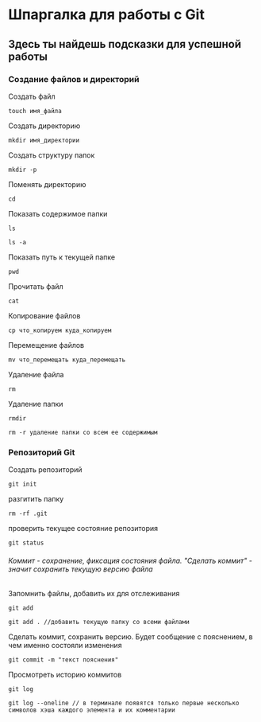 # Шпаргалка для работы с Git
## Здесь ты найдешь подсказки для успешной работы

### Создание файлов и директорий

Создать файл

```
touch имя_файла
```

Создать директорию

```
mkdir имя_директории
```

Создать структуру папок

```
mkdir -p
```

Поменять директорию

```
cd
```

Показать содержимое папки

```
ls

ls -a
```

Показать путь к текущей папке

```
pwd
```

Прочитать файл

```
cat
``` 

Копирование файлов

```
cp что_копируем куда_копируем
```

Перемещение файлов

```
mv что_перемещать куда_перемещать
```

Удаление файла

```
rm 
```

Удаление папки

```
rmdir 

rm -r удаление папки со всем ее содержимым
```

### Репозиторий Git 

Создать репозиторий 

```
git init 
```


разгитить папку 

```
rm -rf .git
```


проверить текущее состояние репозитория 

```
git status
```


###### Коммит - сохранение, фиксация состояния файла. "Сделать коммит" - значит сохранить текущую версию файла

Запомнить файлы, добавить их для отслеживания

```
git add 

git add . //добавить текущую папку со всеми файлами
```

Сделать коммит, сохранить версию. Будет сообщение с пояснением, в чем именно состояли изменения

```
git commit -m "текст пояснения"
```

Просмотреть историю коммитов

```
git log

git log --oneline // в терминале появятся только первые несколько символов хэша каждого элемента и их комментарии
```

